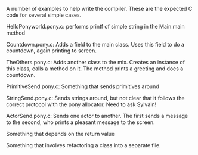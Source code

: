 A number of examples to help write the compiler. 
These are the expected C code for several simple cases.

HelloPonyworld.pony.c: 
	performs printf of simple string in the Main.main method

Countdown.pony.c:
	Adds a field to the main class. Uses this field to do a countdown,
	again printing to screen. 
	
TheOthers.pony.c:
	Adds another class to the mix. Creates an instance of this class,
	calls a method on it. The method prints a greeting and does a countdown.
	
PrimitiveSend.pony.c:
	Something that sends primitives around

StringSend.pony.c:
	Sends strings around, but not clear that it follows the correct protocol
	with the pony allocator. Need to ask Sylvain!
	
ActorSend.pony.c:
	Sends one actor to another. The first sends a message to the second,
	who prints a pleasant message to the screen.

Something that depends on the return value

Something that involves refactoring a class into a separate file.